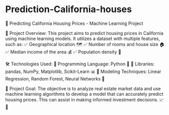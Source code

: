 # Prediction-California-houses 
🏡 Predicting California Housing Prices - Machine Learning Project

🚀 Project Overview:
This project aims to predict housing prices in California using machine learning models. It utilizes a dataset with multiple features, such as:
✅ Geographical location 🗺️
✅ Number of rooms and house size 🏠
✅ Median income of the area 💰
✅ Population density 👥

🛠 Technologies Used:
🔹 Programming Language: Python 🐍
🔹 Libraries: pandas, NumPy, Matplotlib, Scikit-Learn 📊
🔹 Modeling Techniques: Linear Regression, Random Forest, Neural Networks 🤖

🎯 Project Goal:
The objective is to analyze real estate market data and use machine learning algorithms to develop a model that can accurately predict housing prices. This can assist in making informed investment decisions. 📈🏡
